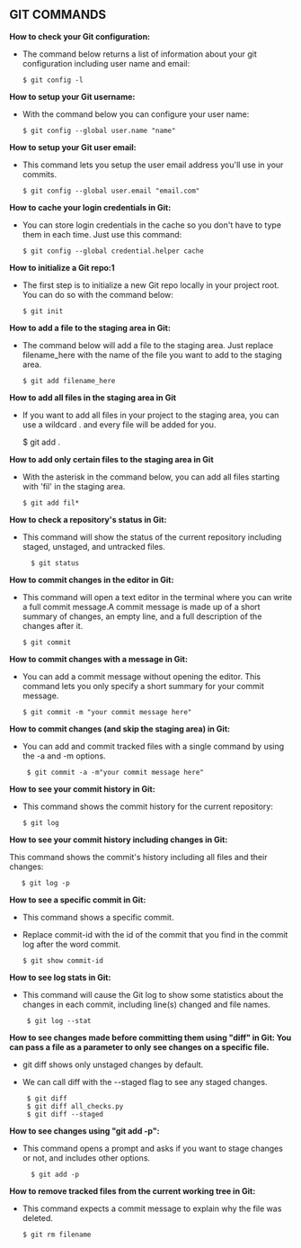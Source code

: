 
## GIT COMMANDS ##


**How to check your Git configuration:**
* The command below returns a list of information about your git configuration including user name and email:

      $ git config -l

**How to setup your Git username:**

* With the command below you can configure your user name:

      $ git config --global user.name "name"

**How to setup your Git user email:**

* This command lets you setup the user email address you'll use in your commits.

      
      $ git config --global user.email "email.com"

**How to cache your login credentials in Git:**

* You can store login credentials in the cache so you don't have to type them in each time. Just use this command:

      $ git config --global credential.helper cache
**How to initialize a Git repo:1**

* The first step is to initialize a new Git repo locally in your project root. You can do so with the command below:

      $ git init
**How to add a file to the staging area in Git:**

* The command below will add a file to the staging area. Just replace filename_here with the name of the file you want to add to the staging area.

      $ git add filename_here

**How to add all files in the staging area in Git**
 * If you want to add all files in your project to the staging area, you can use a wildcard . and every file will be added for you.

      $ git add .


**How to add only certain files to the staging area in Git**

 * With the asterisk in the command below, you can add all files starting with 'fil' in the staging area.

       $ git add fil*

**How to check a repository's status in Git:**

* This command will show the status of the current repository including staged, unstaged, and untracked files.

        $ git status

**How to commit changes in the editor in Git:**

* This command will open a text editor in the terminal where you can write a full commit message.A commit message is made up of a short summary of changes, an empty line, and a full description of the changes after it.

      $ git commit

    
**How to commit changes with a message in Git:**

* You can add a commit message without opening the editor. This command lets you only specify a short summary for your commit message.

      $ git commit -m "your commit message here"

**How to commit changes (and skip the staging area) in Git:**
* You can add and commit tracked files with a single command by using the -a and -m options.

       $ git commit -a -m"your commit message here"
**How to see your commit history in Git:**

* This command shows the commit history for the current repository:

      $ git log
**How to see your commit history including changes in Git:**

This command shows the commit's history including all files and their changes:

       $ git log -p
**How to see a specific commit in Git:**

* This command shows a specific commit.

* Replace commit-id with the id of the commit that you find in the commit log after the word commit.

      $ git show commit-id

**How to see log stats in Git:**

* This command will cause the Git log to show some statistics about the changes in each commit, including line(s) changed and file names.

       $ git log --stat

**How to see changes made before committing them using "diff" in Git:
You can pass a file as a parameter to only see changes on a specific file.**

* git diff shows only unstaged changes by default.

* We can call diff with the --staged flag to see any staged changes.

       $ git diff
       $ git diff all_checks.py
       $ git diff --staged
**How to see changes using "git add -p":**

* This command opens a prompt and asks if you want to stage changes or not, and includes other options.

        $ git add -p

**How to remove tracked files from the current working tree in Git:**

* This command expects a commit message to explain why the file was deleted.

      $ git rm filename


